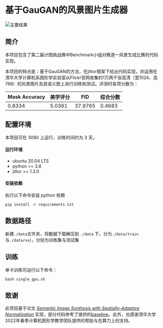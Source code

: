 # 基于GauGAN的风景图片生成器
![主要结果](https://s3.bmp.ovh/imgs/2022/04/19/440f015864695c92.png)

## 简介
本项目包含了第二届计图挑战赛中Benchmark小组对赛道一风景生成比赛的代码实现。

本项目的特点是：基于GauGAN的方法，在jittor框架下给出代码实现，并运用在清华大学计算机系图形学实验室从Flickr官网收集的1万两千张高清（宽1024、高768）的风景图片及其语义图上进行训练和测试。评测时各项分数为：

| Mask Accuracy | 美学评分   | FID     | 综合分数   |
| ------------- | ------ | ------- | ------ |
| 0.8334        | 5.0361 | 37.9765 | 0.4683 |

## 配置环境 
本项目可在 3090 上运行，训练时间约为 3 天。

#### 运行环境
- ubuntu 20.04 LTS
- python >= 3.8
- jittor >= 1.3.0

#### 安装依赖
执行以下命令安装 python 依赖
```
pip install -r requirements.txt
```

## 数据路径
新建`./data`文件夹，将数据下载解压到 `./data` 下，分为`./data/train`与`./data/val`，分别为训练集与测试集

## 训练
单卡训练可运行以下命令：
```
bash single_gpu.sh
```

## 致谢
此项目基于论文 *[Semantic Image Synthesis with Spatially-Adaptive Normalization](http://arxiv.org/pdf/1903.07291)* 实现，部分代码参考了提供的[baseline](https://github.com/Jittor/JGAN/tree/master/competition#%E8%B5%9B%E9%A2%98%E4%B8%80%E9%A3%8E%E6%99%AF%E5%9B%BE%E7%89%87%E7%94%9F%E6%88%90%E8%B5%9B%E9%A2%98)。此外，也感谢清华大学2022年春季计算机图形学教学团队提供的帮助与在算力上的支持。